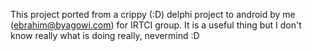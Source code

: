 This project ported from a crippy (:D) delphi project to android by me (ebrahim@byagowi.com) for IRTCI group. It is a useful thing but I don't know really what is doing really, nevermind :D